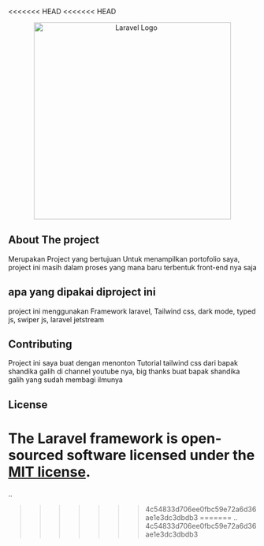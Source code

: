<<<<<<< HEAD
<<<<<<< HEAD
<p align="center"><a href="#" target="_blank"><img src="img/porto.jpg" width="400" alt="Laravel Logo"></a></p>

</p>

## About The project

Merupakan Project yang bertujuan Untuk menampilkan portofolio saya, project ini masih dalam proses yang mana baru terbentuk front-end nya saja

## apa yang dipakai diproject ini

project ini menggunakan Framework laravel, Tailwind css, dark mode, typed js, swiper js, laravel jetstream

## Contributing

Project ini saya buat dengan menonton Tutorial tailwind css dari bapak shandika galih di channel youtube nya, big thanks buat bapak shandika galih yang sudah membagi ilmunya

## License

The Laravel framework is open-sourced software licensed under the [MIT license](https://opensource.org/licenses/MIT).
=======
..
>>>>>>> 4c54833d706ee0fbc59e72a6d36ae1e3dc3dbdb3
=======
..
>>>>>>> 4c54833d706ee0fbc59e72a6d36ae1e3dc3dbdb3
